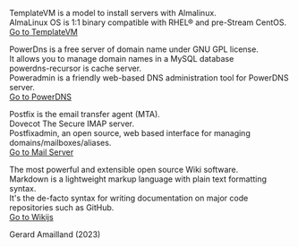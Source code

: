 TemplateVM is a model to install servers with Almalinux.   
AlmaLinux OS is 1:1 binary compatible with RHEL® and pre-Stream CentOS.  
[Go to TemplateVM](../../../TemplateVM/wiki/01Installation)


PowerDns is a free server of domain name under GNU GPL license.  
It allows you to manage domain names in a MySQL database  
powerdns-recursor is cache server.  
Poweradmin is a friendly web-based DNS administration tool for PowerDNS server.    
[Go to PowerDNS](../../../PowerDNS/wiki/01Network)  

Postfix is the email transfer agent (MTA).  
Dovecot The Secure IMAP server.  
Postfixadmin, an open source, web based interface for managing domains/mailboxes/aliases.  
[Go to Mail Server](../../../Mail/wiki/01Network)  

The most powerful and extensible open source Wiki software.  
Markdown is a lightweight markup language with plain text formatting syntax.  
It's the de-facto syntax for writing documentation on major code repositories such as GitHub.  
[Go to Wikijs](../../../Wikijs/wiki/01Network)  

Gerard Amailland (2023)  


